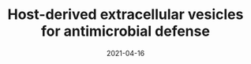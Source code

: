 ---
title: "Host-derived extracellular vesicles for antimicrobial defense"
authors:
- Axel A. Brakhage*
- Ann-Kathrin Zimmermann
- Flora Rivieccio
- Corissa Visser
- Matthew G. Blango*
#author_notes:
#- "Equal contribution"
#- "Equal contribution"
date: "2021-04-16"
doi: "https://doi.org/10.1093/femsml/uqab003"

# Schedule page publish date (NOT publication's date).
publishDate: "2021-04-16"

# Publication type.
# Legend: 0 = Uncategorized; 1 = Conference paper; 2 = Journal article;
# 3 = Preprint / Working Paper; 4 = Report; 5 = Book; 6 = Book section;
# 7 = Thesis; 8 = Patent
publication_types: ["2"]

# Publication name and optional abbreviated publication name.
publication: "microLife,  https://doi.org/10.1093/femsml/uqab003"
publication_short: ""

abstract: 

# Summary. An optional shortened abstract.
summary: 

tags:
- Source Themes
featured: false

# links:
# - name: ""
#   url: ""
url_pdf: https://doi.org/10.1371/journal.ppat.1007939
url_code: ''
url_dataset: ''
url_poster: ''
url_project: ''
url_slides: ''
url_source: ''
url_video: ''

# Featured image
# To use, add an image named `featured.jpg/png` to your page's folder. 
#image:
#  caption: 'Image credit: [**Unsplash**](https://unsplash.com/photos/jdD8gXaTZsc)'
#  focal_point: ""
#  preview_only: false

# Associated Projects (optional).
#   Associate this publication with one or more of your projects.
#   Simply enter your project's folder or file name without extension.
#   E.g. `internal-project` references `content/project/internal-project/index.md`.
#   Otherwise, set `projects: []`.
#projects: []

# Slides (optional).
#   Associate this publication with Markdown slides.
#   Simply enter your slide deck's filename without extension.
#   E.g. `slides: "example"` references `content/slides/example/index.md`.
#   Otherwise, set `slides: ""`.
#slides: example
---